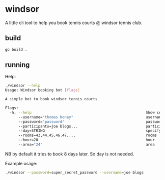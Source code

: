 # windsor

A little cli tool to help you book tennis courts @ windsor tennis club.

## build

```bash
go build .
```

## running

Help:

```bash
./windsor --help
Usage: Windsor booking bot [flags]

A simple bot to book windsor tennis courts

Flags:
  -h, --help                                                    Show context-sensitive help.
      --username="thomas honey"                                 username
      --password="password"                                     password
      --participants=joe blogs...                               participants
      --day=STRING                                              specify date
      --rooms=43,44,45,46,47,...                                rooms
      --hour=20                                                 hour
      --area="24"                                               area
```

NB by default it tries to book 8 days later. So day is not needed.

Example usage:

```bash
./windsor --password=super_secret_password --username=joe blogs
```
